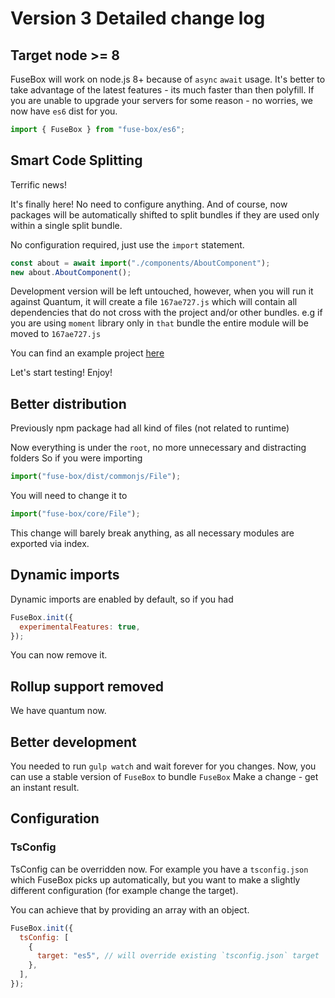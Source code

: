 # Version 3 Detailed change log

## Target node >= 8

FuseBox will work on node.js 8+ because of `async` `await` usage. It's better to
take advantage of the latest features - its much faster than then polyfill. If
you are unable to upgrade your servers for some reason - no worries, we now have
`es6` dist for you.

```js
import { FuseBox } from "fuse-box/es6";
```

## Smart Code Splitting

Terrific news!

It's finally here! No need to configure anything. And of course, now packages
will be automatically shifted to split bundles if they are used only within a
single split bundle.

No configuration required, just use the `import` statement.

```ts
const about = await import("./components/AboutComponent");
new about.AboutComponent();
```

Development version will be left untouched, however, when you will run it
against Quantum, it will create a file `167ae727.js` which will contain all
dependencies that do not cross with the project and/or other bundles. e.g if you
are using `moment` library only in `that` bundle the entire module will be moved
to `167ae727.js`

You can find an example project
[here](https://github.com/fuse-box/fuse-box-3-preview/tree/master/smart-splitting)

Let's start testing! Enjoy!

## Better distribution

Previously npm package had all kind of files (not related to runtime)

Now everything is under the `root`, no more unnecessary and distracting folders
So if you were importing

```js
import("fuse-box/dist/commonjs/File");
```

You will need to change it to

```js
import("fuse-box/core/File");
```

This change will barely break anything, as all necessary modules are exported
via index.

## Dynamic imports

Dynamic imports are enabled by default, so if you had

```js
FuseBox.init({
  experimentalFeatures: true,
});
```

You can now remove it.

## Rollup support removed

We have quantum now.

## Better development

You needed to run `gulp watch` and wait forever for you changes. Now, you can
use a stable version of `FuseBox` to bundle `FuseBox` Make a change - get an
instant result.

## Configuration

### TsConfig

TsConfig can be overridden now. For example you have a `tsconfig.json` which
FuseBox picks up automatically, but you want to make a slightly different
configuration (for example change the target).

You can achieve that by providing an array with an object.

```js
FuseBox.init({
  tsConfig: [
    {
      target: "es5", // will override existing `tsconfig.json` target
    },
  ],
});
```
